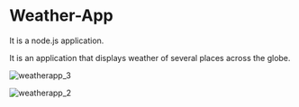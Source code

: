 # Weather-App
It is a node.js application.

It is an application that displays weather of several places across the globe.


![weatherapp_3](https://github.com/Jaiyu670/Weather-App/assets/74726746/743cff89-827a-43ec-8684-08ccd4230b1e)

![weatherapp_2](https://github.com/Jaiyu670/Weather-App/assets/74726746/6d6570c7-ebac-4a74-a0ec-05e10d03057e)




